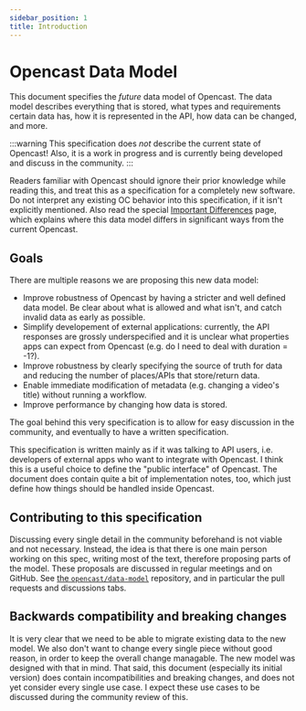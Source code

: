 ```yaml
---
sidebar_position: 1
title: Introduction
---
```


# Opencast Data Model

This document specifies the _future_ data model of Opencast.
The data model describes everything that is stored, what types and requirements certain data has, how it is represented in the API, how data can be changed, and more.

:::warning
This specification does *not* describe the current state of Opencast!
Also, it is a work in progress and is currently being developed and discuss in the community.
:::

Readers familiar with Opencast should ignore their prior knowledge while reading this, and treat this as a specification for a completely new software.
Do not interpret any existing OC behavior into this specification, if it isn't explicitly mentioned.
Also read the special [Important Differences](./important-differences) page, which explains where this data model differs in significant ways from the current Opencast.


## Goals

There are multiple reasons we are proposing this new data model:
- Improve robustness of Opencast by having a stricter and well defined data model. Be clear about what is allowed and what isn't, and catch invalid data as early as possible.
- Simplify developement of external applications: currently, the API responses are grossly underspecified and it is unclear what properties apps can expect from Opencast (e.g. do I need to deal with duration = -1?).
- Improve robustness by clearly specifying the source of truth for data and reducing the number of places/APIs that store/return data.
- Enable immediate modification of metadata (e.g. changing a video's title) without running a workflow.
- Improve performance by changing how data is stored.

The goal behind this very specification is to allow for easy discussion in the community, and eventually to have a written specification.

This specification is written mainly as if it was talking to API users, i.e. developers of external apps who want to integrate with Opencast.
I think this is a useful choice to define the "public interface" of Opencast.
The document does contain quite a bit of implementation notes, too, which just define how things should be handled inside Opencast.

## Contributing to this specification

Discussing every single detail in the community beforehand is not viable and not necessary.
Instead, the idea is that there is one main person working on this spec, writing most of the text, therefore proposing parts of the model.
These proposals are discussed in regular meetings and on GitHub.
See [the `opencast/data-model`](https://github.com/opencast/data-model) repository, and in particular the pull requests and discussions tabs.

## Backwards compatibility and breaking changes

It is very clear that we need to be able to migrate existing data to the new model.
We also don't want to change every single piece without good reason, in order to keep the overall change managable.
The new model was designed with that in mind.
That said, this document (especially its initial version) does contain incompatibilities and breaking changes, and does not yet consider every single use case.
I expect these use cases to be discussed during the community review of this.
